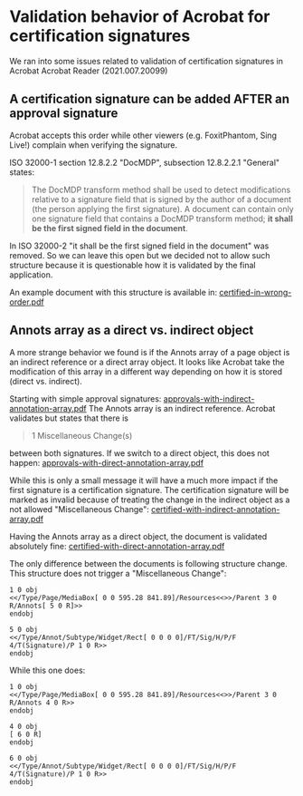# Validation behavior of Acrobat for certification signatures

We ran into some issues related to validation of certification 
signatures in Acrobat Acrobat Reader (2021.007.20099)

## A certification signature can be added AFTER an approval signature

Acrobat accepts this order while other viewers (e.g. FoxitPhantom, Sing Live!) 
complain when verifying the signature.

ISO 32000-1 section 12.8.2.2 "DocMDP", subsection 12.8.2.2.1 "General" states:
> The DocMDP transform method shall be used to detect modifications relative to a signature
> field that is signed by the author of a document (the person applying the first signature).
> A document can contain only one signature field that contains a DocMDP transform method;
> **it shall be the first signed field in the document**.

In ISO 32000-2 "it shall be the first signed field in the document" was removed.
So we can leave this open but we decided not to allow such structure because it
is questionable how it is validated by the final application.

An example document with this structure is available in: [certified-in-wrong-order.pdf](output/certified-in-wrong-order.pdf)

## Annots array as a direct vs. indirect object

A more strange behavior we found is if the Annots array of a page object is an 
indirect reference or a direct array object. It looks like Acrobat take the
modification of this array in a different way depending on how it is stored
(direct vs. indirect).

Starting with simple approval signatures: [approvals-with-indirect-annotation-array.pdf](output/approvals-with-indirect-annotation-array.pdf)
The Annots array is an indirect reference. Acrobat validates but states that there is

> 1 Miscellaneous Change(s)

between both signatures. If we switch to a direct object, this does not happen: [approvals-with-direct-annotation-array.pdf](output/approvals-with-direct-annotation-array.pdf)

While this is only a small message it will have a much more impact if the first 
signature is a certification signature. The certification signature will be marked
as invalid because of treating the change in the indirect object as a not allowed 
"Miscellaneous Change": [certified-with-indirect-annotation-array.pdf](output/certified-with-indirect-annotation-array.pdf)

Having the Annots array as a direct object, the document is validated absolutely 
fine: [certified-with-direct-annotation-array.pdf](output/certified-with-direct-annotation-array.pdf)

The only difference between the documents is following structure change. This 
structure does not trigger a "Miscellaneous Change":

    1 0 obj
    <</Type/Page/MediaBox[ 0 0 595.28 841.89]/Resources<<>>/Parent 3 0 R/Annots[ 5 0 R]>>
    endobj
    
    5 0 obj
    <</Type/Annot/Subtype/Widget/Rect[ 0 0 0 0]/FT/Sig/H/P/F 4/T(Signature)/P 1 0 R>>
    endobj

While this one does:

    1 0 obj
    <</Type/Page/MediaBox[ 0 0 595.28 841.89]/Resources<<>>/Parent 3 0 R/Annots 4 0 R>>
    endobj

    4 0 obj
    [ 6 0 R]
    endobj

    6 0 obj
    <</Type/Annot/Subtype/Widget/Rect[ 0 0 0 0]/FT/Sig/H/P/F 4/T(Signature)/P 1 0 R>>
    endobj
